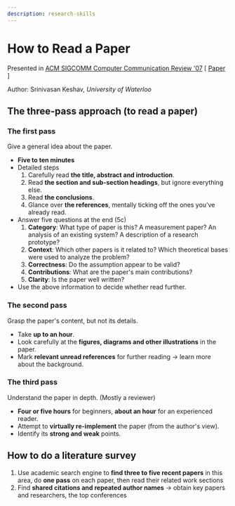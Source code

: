 ```yaml
---
description: research-skills
---
```


# How to Read a Paper

Presented in [ACM SIGCOMM Computer Communication Review '07](https://dl.acm.org/doi/abs/10.1145/1273445.1273458) \[ [Paper](http://ccr.sigcomm.org/online/files/p83-keshavA.pdf) \]

Author: Srinivasan Keshav, _University of Waterloo_

## The three-pass approach \(to read a paper\)

### The first pass

Give a general idea about the paper.

* **Five to ten minutes**
* Detailed steps
  1. Carefully read **the title, abstract and introduction**.
  2. Read **the section and sub-section headings**, but ignore everything else.
  3. Read **the conclusions**.
  4. Glance over **the references**, mentally ticking off the ones you’ve already read.
* Answer five questions at the end \(5c\)
  1. **Category**: What type of paper is this? A measurement paper? An analysis of an existing system? A description of a research prototype?
  2. **Context**: Which other papers is it related to? Which theoretical bases were used to analyze the problem?
  3. **Correctness**: Do the assumption appear to be valid?
  4. **Contributions**: What are the paper's main contributions?
  5. **Clarity**: Is the paper well written?
* Use the above information to decide whether read further.

### The second pass

Grasp the paper's content, but not its details.

* Take **up to an hour**.
* Look carefully at the **figures, diagrams and other illustrations** in the paper.
* Mark **relevant unread references** for further reading -&gt; learn more about the background.

### The third pass

Understand the paper in depth. \(Mostly a reviewer\)

* **Four or five hours** for beginners, **about an hour** for an experienced reader.
* Attempt to **virtually re-implement** the paper \(from the author's view\).
* Identify its **strong and weak** points.

## How to do a literature survey

1. Use academic search engine to **find three to five recent papers** in this area, do **one pass** on each paper, then read their related work sections
2. Find **shared citations and repeated author names** -&gt; obtain key papers and researchers, the top conferences

